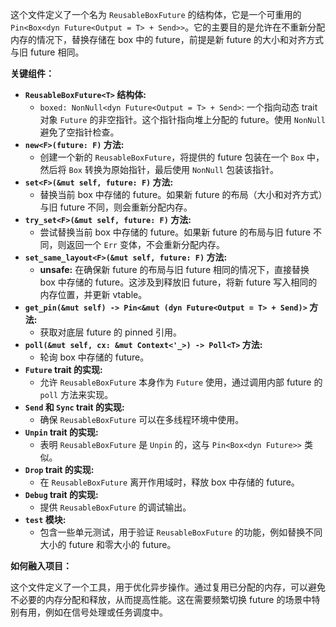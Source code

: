 这个文件定义了一个名为 `ReusableBoxFuture` 的结构体，它是一个可重用的 `Pin<Box<dyn Future<Output = T> + Send>>`。它的主要目的是允许在不重新分配内存的情况下，替换存储在 box 中的 future，前提是新 future 的大小和对齐方式与旧 future 相同。

**关键组件：**

*   **`ReusableBoxFuture<T>` 结构体:**
    *   `boxed: NonNull<dyn Future<Output = T> + Send>`:  一个指向动态 trait 对象 `Future` 的非空指针。这个指针指向堆上分配的 future。使用 `NonNull` 避免了空指针检查。
*   **`new<F>(future: F)` 方法:**
    *   创建一个新的 `ReusableBoxFuture`，将提供的 future 包装在一个 `Box` 中，然后将 `Box` 转换为原始指针，最后使用 `NonNull` 包装该指针。
*   **`set<F>(&mut self, future: F)` 方法:**
    *   替换当前 box 中存储的 future。如果新 future 的布局（大小和对齐方式）与旧 future 不同，则会重新分配内存。
*   **`try_set<F>(&mut self, future: F)` 方法:**
    *   尝试替换当前 box 中存储的 future。如果新 future 的布局与旧 future 不同，则返回一个 `Err` 变体，不会重新分配内存。
*   **`set_same_layout<F>(&mut self, future: F)` 方法:**
    *   **unsafe:**  在确保新 future 的布局与旧 future 相同的情况下，直接替换 box 中存储的 future。这涉及到释放旧 future，将新 future 写入相同的内存位置，并更新 vtable。
*   **`get_pin(&mut self) -> Pin<&mut (dyn Future<Output = T> + Send)>` 方法:**
    *   获取对底层 future 的 pinned 引用。
*   **`poll(&mut self, cx: &mut Context<'_>) -> Poll<T>` 方法:**
    *   轮询 box 中存储的 future。
*   **`Future` trait 的实现:**
    *   允许 `ReusableBoxFuture` 本身作为 `Future` 使用，通过调用内部 future 的 `poll` 方法来实现。
*   **`Send` 和 `Sync` trait 的实现:**
    *   确保 `ReusableBoxFuture` 可以在多线程环境中使用。
*   **`Unpin` trait 的实现:**
    *   表明 `ReusableBoxFuture` 是 `Unpin` 的，这与 `Pin<Box<dyn Future>>` 类似。
*   **`Drop` trait 的实现:**
    *   在 `ReusableBoxFuture` 离开作用域时，释放 box 中存储的 future。
*   **`Debug` trait 的实现:**
    *   提供 `ReusableBoxFuture` 的调试输出。
*   **`test` 模块:**
    *   包含一些单元测试，用于验证 `ReusableBoxFuture` 的功能，例如替换不同大小的 future 和零大小的 future。

**如何融入项目：**

这个文件定义了一个工具，用于优化异步操作。通过复用已分配的内存，可以避免不必要的内存分配和释放，从而提高性能。这在需要频繁切换 future 的场景中特别有用，例如在信号处理或任务调度中。
